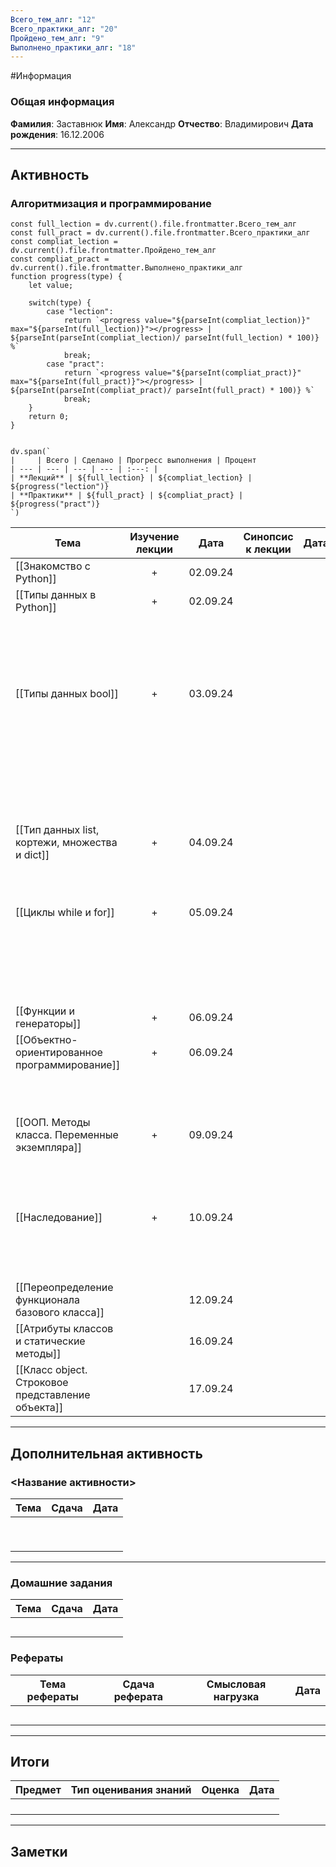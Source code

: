 ```yaml
---
Всего_тем_алг: "12"
Всего_практики_алг: "20"
Пройдено_тем_алг: "9"
Выполнено_практики_алг: "18"
---
```

#Информация
### Общая информация

**Фамилия**: Заставнюк
**Имя**: Александр
**Отчество**: Владимирович
**Дата рождения**: 16.12.2006

---
## Активность
### Алгоритмизация и программирование

```dataviewjs
const full_lection = dv.current().file.frontmatter.Всего_тем_алг
const full_pract = dv.current().file.frontmatter.Всего_практики_алг
const compliat_lection = dv.current().file.frontmatter.Пройдено_тем_алг
const compliat_pract = dv.current().file.frontmatter.Выполнено_практики_алг
function progress(type) {
    let value;
    
    switch(type) {
        case "lection": 
			return `<progress value="${parseInt(compliat_lection)}" max="${parseInt(full_lection)}"></progress> | ${parseInt(parseInt(compliat_lection)/ parseInt(full_lection) * 100)} %`
            break;
        case "pract":
			return `<progress value="${parseInt(compliat_pract)}" max="${parseInt(full_pract)}"></progress> | ${parseInt(parseInt(compliat_pract)/ parseInt(full_pract) * 100)} %`
            break;
    }
    return 0;
}


dv.span(`
|     | Всего | Сделано | Прогресс выполнения | Процент 
| --- | --- | --- | --- | :---: |
| **Лекций** | ${full_lection} | ${compliat_lection} | ${progress("lection")}
| **Практики** | ${full_pract} | ${compliat_pract} | ${progress("pract")}
`)
```

| Тема                                              | Изучение лекции | Дата     | Синопсис к лекции | Дата |                            Практика                            | Дата     |
| ------------------------------------------------- | :-------------: | -------- | :---------------: | ---- | :------------------------------------------------------------: | -------- |
| [[Знакомство с Python]]                           |        +        | 02.09.24 |                   |      |                    [[Задание. Калькулятор]]                    | 02.09.24 |
| [[Типы данных в Python]]                          |        +        | 02.09.24 |                   |      |                   [[Задание. Запись строк]]                    | 02.09.24 |
|                                                   |                 |          |                   |      |                   [[Задание. Вывод строки]]                    | 02.09.24 |
|                                                   |                 |          |                   |      |                [[Задание. Работа со строками]]                 | 02.09.24 |
| [[Типы данных bool]]                              |        +        | 03.09.24 |                   |      |              [[Задание. Условная конструкция if]]              | 03.09.24 |
|                                                   |                 |          |                   |      | [[Задание. Условная конструкция if с дополнительными блоками]] | 03.04.24 |
|                                                   |                 |          |                   |      |                [[Задание. Тернарные операторы]]                | 03.04.24 |
| [[Тип данных list, кортежи, множества и dict]]    |        +        | 04.09.24 |                   |      |                   [[Задание. Методы списка]]                   | 04.09.24 |
|                                                   |                 |          |                   |      |                      [[Задание. Словари]]                      | 04.09.24 |
| [[Циклы while и for]]                             |        +        | 05.09.24 |                   |      |                [[Задание. Квадрат целых чисел]]                | 05.09.24 |
|                                                   |                 |          |                   |      |                     [[Задание. Цикл for]]                      | 05.09.24 |
|                                                   |                 |          |                   |      |               [[Задание. Сумма квадратов чисел]]               | 05.09.24 |
| [[Функции и генераторы]]                          |        +        | 06.09.24 |                   |      |                  [[Задание. Первая функция]]                   | 06.09.24 |
| [[Объектно-ориентированное программирование]]     |        +        | 06.09.24 |                   |      |              [[Задание. Создание первого класса]]              | 13.09.24 |
|                                                   |                 |          |                   |      |                [[Задание. Создание класса ООП]]                | 13.09.24 |
| [[ООП. Методы класса. Переменные экземпляра]]     |        +        | 09.09.24 |                   |      |             [[Задание. Улучшение первого класса]]              | 16.09.24 |
|                                                   |                 |          |                   |      |                 [[Задание. Интернет-магазин]]                  | 16.09.24 |
| [[Наследование]]                                  |        +        | 10.09.24 |                   |      |                [[Задание. Наследование класса]]                | 11.09.24 |
|                                                   |                 |          |                   |      |            [[Задание. Множественное наследование]]             |          |
| [[Переопределение функционала базового класса]]   |                 | 12.09.24 |                   |      |              [[Задание. Переопределение класса]]               |          |
| [[Атрибуты классов и статические методы]]         |                 | 16.09.24 |                   |      |                                                                |          |
| [[Класс object. Строковое представление объекта]] |                 | 17.09.24 |                   |      |                                                                |          |

---
## Дополнительная активность

### <Название активности>

| Тема | Сдача | Дата |
| ---- | :---: | :--: |
|      |       |      |
|      |       |      |
|      |       |      |
|      |       |      |
|      |       |      |
|      |       |      |
|      |       |      |
|      |       |      |
|      |       |      |

---
### Домашние задания 

| Тема | Сдача | Дата |
| ---- | :---: | ---- |
|      |       |      |
|      |       |      |
|      |       |      |
|      |       |      |
|      |       |      |

### Рефераты

| Тема рефераты | Сдача реферата | Смысловая нагрузка | Дата |
| ------------- | :------------: | :----------------: | :--: |
|               |                |                    |      |
|               |                |                    |      |
|               |                |                    |      |
|               |                |                    |      |
|               |                |                    |      |

---
## Итоги

| Предмет | Тип оценивания знаний | Оценка | Дата |
| ------- | :-------------------: | :----: | :--: |
|         |                       |        |      |
|         |                       |        |      |
|         |                       |        |      |
|         |                       |        |      |

---
## Заметки